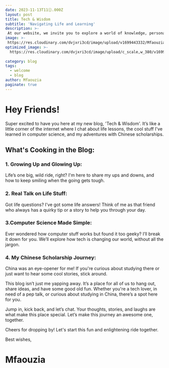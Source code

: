 ```yaml
---
date: 2023-11-13T11🕧.000Z
layout: post
title: Tech & Wisdom
subtitle: 'Navigating Life and Learning'
description: >-
 At our website, we invite you to explore a world of knowledge, personal development, and scholarship opportunities. We're here to help you on your path to success, whether you're looking to enhance your skills, achieve academic excellence, or secure financial aid. Join us on this exciting journey of discovery and self-improvement. Welcome aboard!
image: >-
 https://res.cloudinary.com/dvjxri3cd/image/upload/v1699443332/Mfaouzia/suqi6f5qgpu7py9cyndw.jpg
optimized_image: >-
  https://res.cloudinary.com/dvjxri3cd/image/upload/c_scale,w_380/v1699443332/Mfaouzia/suqi6f5qgpu7py9cyndw.jpg
  
category: blog
tags:
  - welcome
  - blog
author: Mfaouzia
paginate: true
---
```

# Hey Friends!
Super excited to have you here at my new blog, 'Tech & Wisdom'. It’s like a little corner of the internet where I chat about life lessons, the cool stuff I've learned in computer science, and my adventures with Chinese scholarships.

## What's Cooking in the Blog:

### 1. Growing Up and Glowing Up: 
Life’s one big, wild ride, right? I'm here to share my ups and downs, and how to keep smiling when the going gets tough.

### 2. Real Talk on Life Stuff: 
Got life questions? I’ve got some life answers! Think of me as that friend who always has a quirky tip or a story to help you through your day.

### 3.Computer Science Made Simple: 
Ever wondered how computer stuff works but found it too geeky? I’ll break it down for you. We’ll explore how tech is changing our world, without all the jargon.

### 4. My Chinese Scholarship Journey: 
China was an eye-opener for me! If you're curious about studying there or just want to hear some cool stories, stick around.

This blog isn’t just me yapping away. It’s a place for all of us to hang out, share ideas, and have some good old fun. Whether you're a tech lover, in need of a pep talk, or curious about studying in China, there’s a spot here for you.

Jump in, kick back, and let’s chat. Your thoughts, stories, and laughs are what make this place special. Let’s make this journey an awesome one, together.

Cheers for dropping by! Let's start this fun and enlightening ride together.

Best wishes,

# Mfaouzia


